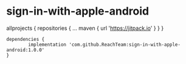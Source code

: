 # sign-in-with-apple-android

allprojects {
		repositories {
			...
			maven { url 'https://jitpack.io' }
		}
	}
  
  

	dependencies {
	        implementation 'com.github.ReachTeam:sign-in-with-apple-android:1.0.0'
	}

